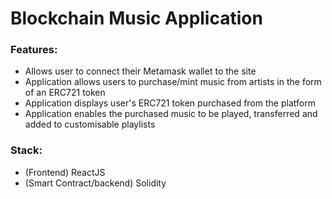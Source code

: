 # Blockchain Music Application

### Features: 
- Allows user to connect their Metamask wallet to the site
- Application allows users to purchase/mint music from artists in the form of an ERC721 token
- Application displays user's ERC721 token purchased from the platform
- Application enables the purchased music to be played, transferred and added to customisable playlists

### Stack:
- (Frontend) ReactJS
- (Smart Contract/backend) Solidity
